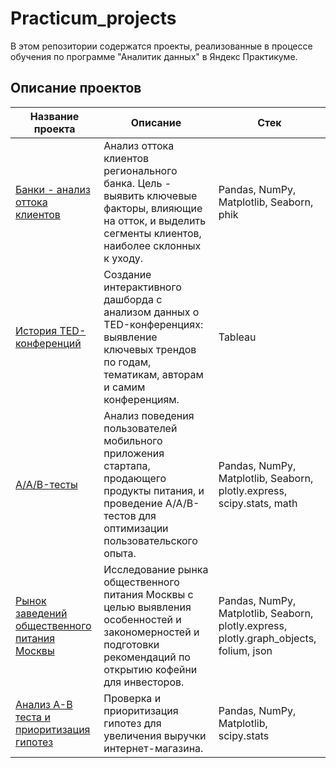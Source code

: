 # Practicum_projects
В этом репозитории содержатся проекты, реализованные в процессе обучения по программе "Аналитик данных" в Яндекс Практикуме.

## Описание проектов

| <div align="center">Название проекта</div>  | <div align="center">Описание</div> | <div align="center">Стек</div> |
| :-------------------------------------- | :------------------------------------------------------------------------------------------------------------------- | :----------------------- |
| [Банки - анализ оттока клиентов](Bank_Churn_Analysis) | Анализ оттока клиентов регионального банка. Цель - выявить ключевые факторы, влияющие на отток, и выделить сегменты клиентов, наиболее склонных к уходу. | Pandas, NumPy, Matplotlib, Seaborn, phik |
| [История TED-конференций](History_of_TED_Conferences) | Создание интерактивного дашборда с анализом данных о TED-конференциях: выявление ключевых трендов по годам, тематикам, авторам и самим конференциям.         | Tableau |
| [А/А/B-тесты](A-A-B_tests/) | Анализ поведения пользователей мобильного приложения стартапа, продающего продукты питания, и проведение A/A/B-тестов для оптимизации пользовательского опыта.        | Pandas, NumPy, Matplotlib, Seaborn, plotly.express, scipy.stats, math                |
| [Рынок заведений общественного питания Москвы](Moscow_Catering_Market/) | Исследование рынка общественного питания Москвы с целью выявления особенностей и закономерностей и подготовки рекомендаций по открытию кофейни для инвесторов.      | Pandas, NumPy, Matplotlib, Seaborn, plotly.express, plotly.graph_objects, folium, json |
| [Анализ А-В теста и приоритизация гипотез](AB_Test_Analysis_Hypothesis_Prioritization/) | Проверка и приоритизация гипотез для увеличения выручки интернет-магазина.  | Pandas, NumPy, Matplotlib, scipy.stats |
